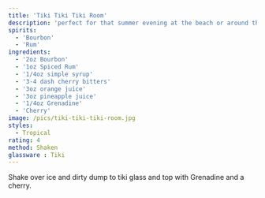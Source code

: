 ```yaml
---
title: 'Tiki Tiki Tiki Room'
description: 'perfect for that summer evening at the beach or around the firepit'
spirits:
  - 'Bourbon'
  - 'Rum'
ingredients:
  - '2oz Bourbon'
  - '1oz Spiced Rum'
  - '1/4oz simple syrup'
  - '3-4 dash cherry bitters'
  - '3oz orange juice'
  - '3oz pineapple juice'
  - '1/4oz Grenadine'
  - 'Cherry'
image: /pics/tiki-tiki-tiki-room.jpg
styles:
  - Tropical
rating: 4
method: Shaken
glassware : Tiki
---
```





Shake over ice and dirty dump to tiki glass and top with Grenadine and a cherry.
